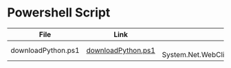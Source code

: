 # Powershell Script
| File | Link | PS Url |
|:---------:|:----------:|:---------:
|downloadPython.ps1|[downloadPython.ps1](https://github.com/rshnGhost/testing/blob/main/downloadPython.ps1)|iex ((New-Object System.Net.WebClient).DownloadString('https://git.io/JR4jF'))|
